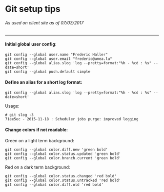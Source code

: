 Git setup tips
==============
###### As used on client site as of 07/03/2017
---

#### Initial global user config:
```
git config --global user.name "Frederic Haller"
git config --global user.email "frederic@umea.lu"
git config --global alias.slog 'log --pretty=format:"%h - %cd : %s" --date=short'
git config --global push.default simple
```
#### Define an alias for a short log format:
```
git config --global alias.slog 'log --pretty=format:"%h - %cd : %s" --date=short'
```
Usage:
```
# git slog -3
71ee5ec - 2015-11-18 : Scheduler jobs purge: improved logging
```
#### Change colors if not readable:
Green on a light term background:
```
git config --global color.diff.new 'green bold'
git config --global color.status.updated 'green bold'
git config --global color.branch.current 'green bold'
```
Red on a dark term background:
```
git config --global color.status.changed 'red bold'
git config --global color.status.untracked 'red bold'
git config --global color.diff.old 'red bold'
```
